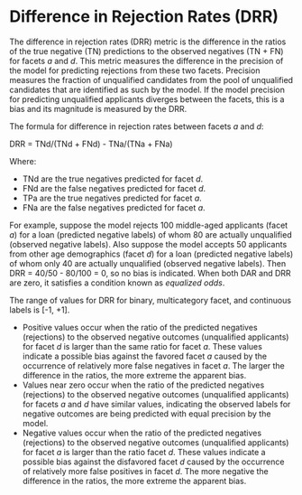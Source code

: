 # Difference in Rejection Rates \(DRR\)<a name="clarify-post-training-bias-metric-drr"></a>

The difference in rejection rates \(DRR\) metric is the difference in the ratios of the true negative \(TN\) predictions to the observed negatives \(TN \+ FN\) for facets *a* and *d*\. This metric measures the difference in the precision of the model for predicting rejections from these two facets\. Precision measures the fraction of unqualified candidates from the pool of unqualified candidates that are identified as such by the model\. If the model precision for predicting unqualified applicants diverges between the facets, this is a bias and its magnitude is measured by the DRR\.

The formula for difference in rejection rates between facets *a* and *d*:

 DRR = TNd/\(TNd \+ FNd\) \- TNa/\(TNa \+ FNa\) 

Where:
+ TNd are the true negatives predicted for facet *d*\.
+ FNd are the false negatives predicted for facet *d*\.
+ TPa are the true negatives predicted for facet *a*\.
+ FNa are the false negatives predicted for facet *a*\.

For example, suppose the model rejects 100 middle\-aged applicants \(facet *a*\) for a loan \(predicted negative labels\) of whom 80 are actually unqualified \(observed negative labels\)\. Also suppose the model accepts 50 applicants from other age demographics \(facet *d*\) for a loan \(predicted negative labels\) of whom only 40 are actually unqualified \(observed negative labels\)\. Then DRR = 40/50 \- 80/100 = 0, so no bias is indicated\. When both DAR and DRR are zero, it satisfies a condition known as *equalized odds*\.

The range of values for DRR for binary, multicategory facet, and continuous labels is \[\-1, \+1\]\.
+ Positive values occur when the ratio of the predicted negatives \(rejections\) to the observed negative outcomes \(unqualified applicants\) for facet *d* is larger than the same ratio for facet *a*\. These values indicate a possible bias against the favored facet *a* caused by the occurrence of relatively more false negatives in facet *a*\. The larger the difference in the ratios, the more extreme the apparent bias\.
+ Values near zero occur when the ratio of the predicted negatives \(rejections\) to the observed negative outcomes \(unqualified applicants\) for facets *a* and *d* have similar values, indicating the observed labels for negative outcomes are being predicted with equal precision by the model\.
+ Negative values occur when the ratio of the predicted negatives \(rejections\) to the observed negative outcomes \(unqualified applicants\) for facet *a* is larger than the ratio facet *d*\. These values indicate a possible bias against the disfavored facet *d* caused by the occurrence of relatively more false positives in facet *d*\. The more negative the difference in the ratios, the more extreme the apparent bias\.